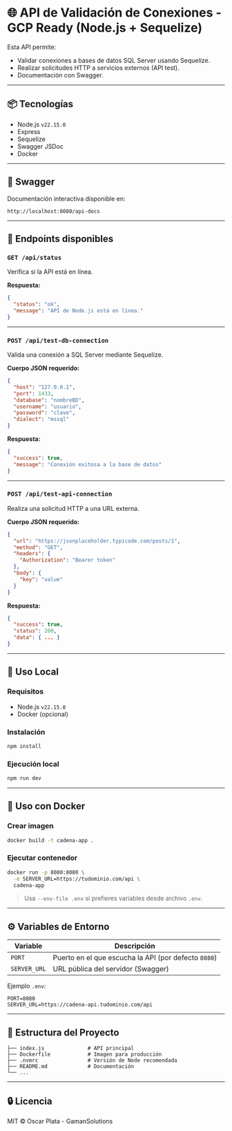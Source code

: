 # 🌐 API de Validación de Conexiones - GCP Ready (Node.js + Sequelize)

Esta API permite:

- Validar conexiones a bases de datos SQL Server usando Sequelize.
- Realizar solicitudes HTTP a servicios externos (API test).
- Documentación con Swagger.

---

## 📦 Tecnologías

- Node.js `v22.15.0`
- Express
- Sequelize
- Swagger JSDoc
- Docker

---

## 📄 Swagger

Documentación interactiva disponible en:

```
http://localhost:8080/api-docs
```

---

## 🚀 Endpoints disponibles

### `GET /api/status`

Verifica si la API está en línea.

**Respuesta:**
```json
{
  "status": "ok",
  "message": "API de Node.js está en línea."
}
```

---

### `POST /api/test-db-connection`

Valida una conexión a SQL Server mediante Sequelize.

**Cuerpo JSON requerido:**
```json
{
  "host": "127.0.0.1",
  "port": 1433,
  "database": "nombreBD",
  "username": "usuario",
  "password": "clave",
  "dialect": "mssql"
}
```

**Respuesta:**
```json
{
  "success": true,
  "message": "Conexión exitosa a la base de datos"
}
```

---

### `POST /api/test-api-connection`

Realiza una solicitud HTTP a una URL externa.

**Cuerpo JSON requerido:**
```json
{
  "url": "https://jsonplaceholder.typicode.com/posts/1",
  "method": "GET",
  "headers": {
    "Authorization": "Bearer token"
  },
  "body": {
    "key": "value"
  }
}
```

**Respuesta:**
```json
{
  "success": true,
  "status": 200,
  "data": { ... }
}
```

---

## 🧪 Uso Local

### Requisitos

- Node.js `v22.15.0`
- Docker (opcional)

### Instalación

```bash
npm install
```

### Ejecución local

```bash
npm run dev
```

---

## 🐳 Uso con Docker

### Crear imagen

```bash
docker build -t cadena-app .
```

### Ejecutar contenedor

```bash
docker run -p 8080:8080 \
  -e SERVER_URL=https://tudominio.com/api \
  cadena-app
```

> Usa `--env-file .env` si prefieres variables desde archivo `.env`.

---

## ⚙️ Variables de Entorno

| Variable       | Descripción                           |
|----------------|----------------------------------------|
| `PORT`         | Puerto en el que escucha la API (por defecto `8080`) |
| `SERVER_URL`   | URL pública del servidor (Swagger)     |

Ejemplo `.env`:

```env
PORT=8080
SERVER_URL=https://cadena-api.tudominio.com/api
```

---

## 📁 Estructura del Proyecto

```
├── index.js              # API principal
├── Dockerfile            # Imagen para producción
├── .nvmrc                # Versión de Node recomendada
├── README.md             # Documentación
└── ...
```

---

## 🔒 Licencia

MIT © Oscar Plata - GamanSolutions

